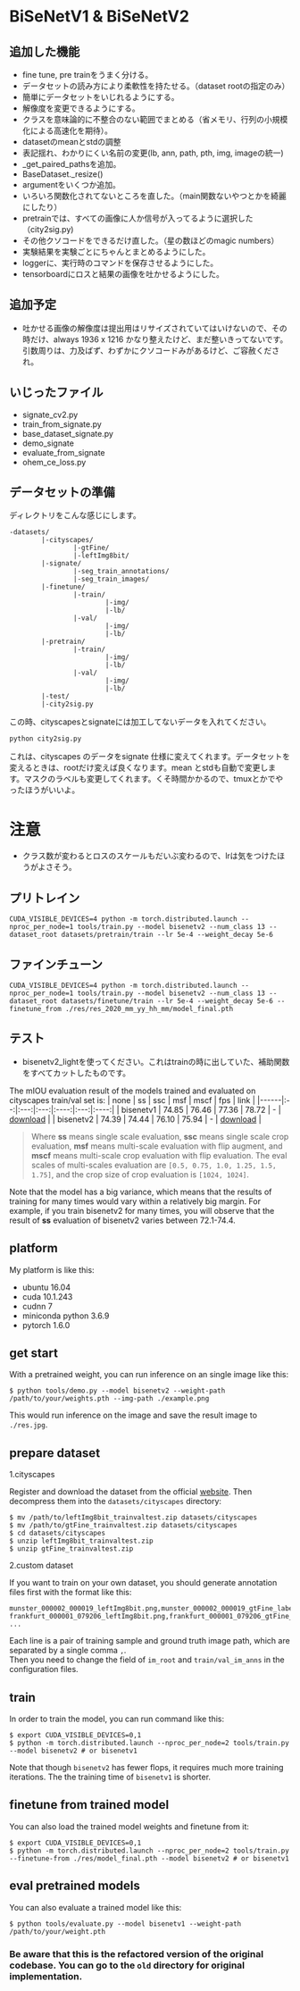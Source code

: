 # BiSeNetV1 & BiSeNetV2

## 追加した機能
- fine tune, pre trainをうまく分ける。
- データセットの読み方により柔軟性を持たせる。（dataset rootの指定のみ）
- 簡単にデータセットをいじれるようにする。
- 解像度を変更できるようにする。
- クラスを意味論的に不整合のない範囲でまとめる（省メモリ、行列の小規模化による高速化を期待）。
- datasetのmeanとstdの調整
- 表記揺れ、わかりにくい名前の変更(lb, ann, path, pth, img, imageの統一)
- _get_paired_pathsを追加。
- BaseDataset._resize()
- argumentをいくつか追加。
- いろいろ関数化されてないところを直した。（main関数ないやつとかを綺麗にしたり）
- pretrainでは、すべての画像に人か信号が入ってるように選択した（city2sig.py)
- その他クソコードをできるだけ直した。（星の数ほどのmagic numbers）
- 実験結果を実験ごとにちゃんとまとめるようにした。
- loggerに、実行時のコマンドを保存させるようにした。
- tensorboardにロスと結果の画像を吐かせるようにした。
## 追加予定

- 吐かせる画像の解像度は提出用はリサイズされていてはいけないので、その時だけ、always 1936 x 1216
かなり整えたけど、まだ整いきってないです。
引数周りは、力及ばず、わずかにクソコードみがあるけど、ご容赦くだされ。

## いじったファイル
- signate_cv2.py
- train_from_signate.py
- base_dataset_signate.py
- demo_signate
- evaluate_from_signate
- ohem_ce_loss.py
## データセットの準備
ディレクトリをこんな感じにします。
```
-datasets/
        |-cityscapes/
                |-gtFine/
                |-leftImg8bit/
        |-signate/
                |-seg_train_annotations/
                |-seg_train_images/
        |-finetune/
                |-train/
                        |-img/
                        |-lb/
                |-val/
                        |-img/
                        |-lb/
        |-pretrain/
                |-train/
                        |-img/
                        |-lb/
                |-val/
                        |-img/
                        |-lb/               
        |-test/
        |-city2sig.py
```
この時、cityscapesとsignateには加工してないデータを入れてください。
```
python city2sig.py
```
これは、cityscapes のデータをsignate 仕様に変えてくれます。データセットを変えるときは、rootだけ変えば良くなります。mean とstdも自動で変更します。マスクのラベルも変更してくれます。くそ時間かかるので、tmuxとかでやったほうがいいよ。

# 注意
- クラス数が変わるとロスのスケールもだいぶ変わるので、lrは気をつけたほうがよさそう。


## プリトレイン
```
CUDA_VISIBLE_DEVICES=4 python -m torch.distributed.launch --nproc_per_node=1 tools/train.py --model bisenetv2 --num_class 13 --dataset_root datasets/pretrain/train --lr 5e-4 --weight_decay 5e-6
```
## ファインチューン
```
CUDA_VISIBLE_DEVICES=4 python -m torch.distributed.launch --nproc_per_node=1 tools/train.py --model bisenetv2 --num_class 13 --dataset_root datasets/finetune/train --lr 5e-4 --weight_decay 5e-6 --finetune_from ./res/res_2020_mm_yy_hh_mm/model_final.pth
```

## テスト
- bisenetv2_lightを使ってください。これはtrainの時に出していた、補助関数をすべてカットしたものです。


The mIOU evaluation result of the models trained and evaluated on cityscapes train/val set is:
| none | ss | ssc | msf | mscf | fps | link |
|------|:--:|:---:|:---:|:----:|:---:|:----:|
| bisenetv1 | 74.85 | 76.46 | 77.36 | 78.72 | - | [download](https://drive.google.com/file/d/1e1_E7OrpjTaD5Rael7Fus5lg-uGZ5TUZ/view?usp=sharing) |
| bisenetv2 | 74.39 | 74.44 | 76.10 | 75.94 | - | [download](https://drive.google.com/file/d/1r_F-KZg-3s2pPcHRIuHZhZ0DQ0wocudk/view?usp=sharing) |

> Where **ss** means single scale evaluation, **ssc** means single scale crop evaluation, **msf** means multi-scale evaluation with flip augment, and **mscf** means multi-scale crop evaluation with flip evaluation. The eval scales of multi-scales evaluation are `[0.5, 0.75, 1.0, 1.25, 1.5, 1.75]`, and the crop size of crop evaluation is `[1024, 1024]`.

Note that the model has a big variance, which means that the results of training for many times would vary within a relatively big margin. For example, if you train bisenetv2 for many times, you will observe that the result of **ss** evaluation of bisenetv2 varies between 72.1-74.4. 


## platform
My platform is like this: 
* ubuntu 16.04
* cuda 10.1.243
* cudnn 7
* miniconda python 3.6.9
* pytorch 1.6.0


## get start
With a pretrained weight, you can run inference on an single image like this: 
```
$ python tools/demo.py --model bisenetv2 --weight-path /path/to/your/weights.pth --img-path ./example.png
```
This would run inference on the image and save the result image to `./res.jpg`.


## prepare dataset

1.cityscapes  

Register and download the dataset from the official [website](https://www.cityscapes-dataset.com/). Then decompress them into the `datasets/cityscapes` directory:  
```
$ mv /path/to/leftImg8bit_trainvaltest.zip datasets/cityscapes
$ mv /path/to/gtFine_trainvaltest.zip datasets/cityscapes
$ cd datasets/cityscapes
$ unzip leftImg8bit_trainvaltest.zip
$ unzip gtFine_trainvaltest.zip
```

2.custom dataset  

If you want to train on your own dataset, you should generate annotation files first with the format like this: 
```
munster_000002_000019_leftImg8bit.png,munster_000002_000019_gtFine_labelIds.png
frankfurt_000001_079206_leftImg8bit.png,frankfurt_000001_079206_gtFine_labelIds.png
...
```
Each line is a pair of training sample and ground truth image path, which are separated by a single comma `,`.   
Then you need to change the field of `im_root` and `train/val_im_anns` in the configuration files.

## train
In order to train the model, you can run command like this: 
```
$ export CUDA_VISIBLE_DEVICES=0,1
$ python -m torch.distributed.launch --nproc_per_node=2 tools/train.py --model bisenetv2 # or bisenetv1
```

Note that though `bisenetv2` has fewer flops, it requires much more training iterations. The the training time of `bisenetv1` is shorter.


## finetune from trained model
You can also load the trained model weights and finetune from it:
```
$ export CUDA_VISIBLE_DEVICES=0,1
$ python -m torch.distributed.launch --nproc_per_node=2 tools/train.py --finetune-from ./res/model_final.pth --model bisenetv2 # or bisenetv1
```


## eval pretrained models
You can also evaluate a trained model like this: 
```
$ python tools/evaluate.py --model bisenetv1 --weight-path /path/to/your/weight.pth
```

### Be aware that this is the refactored version of the original codebase. You can go to the `old` directory for original implementation.


